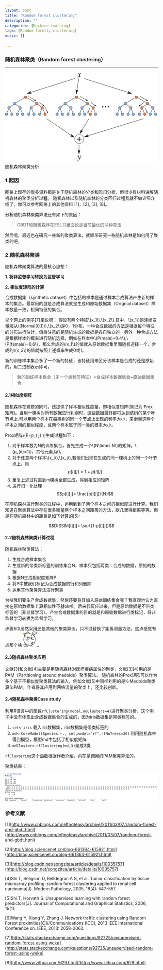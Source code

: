 ```yaml
---
layout: post
title: "Random forest clustering"
description: ""
categories: [Machine Learning]
tags: [Random forest, clustering]
music: []

---
```


### 随机森林聚类（Random forest clustering）

---
![image](/assets/images/2015-05-23-randforest.png)
随机森林聚类分析
<!-- more -->

### 1.起因
网络上现存的很多资料都是关于随机森林的分类和回归分析，但很少有材料讲解随机森林的聚类分析过程。
随机森林以及随机森林的分类回归过程我就不做详细介绍了，你可以参考网络上的其他资料 [1]，[2], [3], [8]。

分析随机森林聚类算法还有如下的原因：

>GBDT和随机森林在ESL书里面说是目前最优的两种算法

然后呢，最近也在研究一些新的聚类算法，就顺带研究一些随机森林是如何用了聚类的吧。


### 2.随机森林聚类

随机森林聚类算法的最核心思想：

**1. 将非监督学习转换为监督学习** 

**2. 相似度矩阵的计算**


合成数据集（synthetic dataset）中包括的样本是通过样本合成算法产生新的样本的集合。最常用的就是合成算法就是生成和原始数据集（Orignial dataset）样本数量一致，相同特征的集合。

举个网上的例子[7]来说吧：
假设有两个特征\\(x_1\\),\\(x_2\\).其中，\\(x_1\\)是连续变量服从\\(Normal(0,1)\\),\\(x_2\\)是0，1分布。一种合成数据的方法是根据每个特征的分布进行估计，值得注意的是随机生成的数据是各自独立的。另外一种合成方法是根据样本的概率进行随机选择，例如在样本中\\(P(male)=0.4\\),\\(P(female)=0.6\\)，那么合成的\\(x_1\\)的值就从原始数据集里面随机选择一个，合成的\\(x_2\\)的值就按照上述概率生成0或1。


新的训练样本集合多了一个新的特征，该特征用来区分该样本是合成的还是原始的，用二进制表示即可。
>新的训练样本集合（多一个类标签特征）=合成样本数据集合+原始数据集合

#### 2.1相似度矩阵

随机森林在建模的同时，还提供了样本相似性度量，即相似度矩阵(简记为 Prox 矩阵)。当用一棵树对所有数据进行判别时，这些数据最终都将达到该树的某个叶节点上.可以用两个样本在每棵树的同一个节点上出现的频率大小，来衡量这两个样本之间的相似程度，或两个样本属于同一类的概率大小。
 
Prox矩阵\\(P=p_{ij} \\)生成过程如下：

1. 对于样本数为N的训练集合，首先生成一个\\(N\times N\\)的矩阵，\\(p_{ii}=1\\)，其他元素为0。
2. 对于任意两个样本\\(x_i\\),\\(x_j\\),若他们出现在生成的同一棵树上的同一个叶节点上，则$$p[i][j]= 1+p[i][j]$$
3. 重复上述过程直到m棵树全部生成，得到相应的矩阵
4. 进行归一化处理$$p[i][j]= \frac{p[i][j]}{N}$$

在随机森林进行聚类的过程中，运用到到了两个样本之间的相似度进行计算。我们知道在聚类算法中存在很多衡量两个样本之间距离的方法，欧几里得距离等等。但是在随机森林中的距离是如下计算的[5]:

$$DISSIM[i][j]= \sqrt{1-p[i][j]}$$

#### 2.2随机森林聚类计算过程
随机森林聚类算法：

1. 生成合成样本集合
2. 生成新的带类新标签的训练集合N，样本只包括两类：合成的数据，原始的数据
3. 根据N生成相似度矩阵P
4. 将P中被我们标记为合成数据的行和列删除
5. 运用其他聚类算法进行聚类

为啥我们要生产合成数据集，然后还要将其加入原始训练集合呢？我直观地认为直接在原始数据集上算相似性不就ok啦。后来我反应过来，但是原始数据是不带类标签的（非监督学习）。产生合成数据集的目的就是和原始数据进行类标记，将非监督学习转换为监督学习。

步骤5中居然采用还是其他的聚类算法，只不过替换了距离测量方法，这点感觉有点那个啥<img src="/assets/smilies/30.gif" id="similey">。



#### 2.3随机森林聚类应用

文献[3]和文献[4]主要是用随机森林对医疗疾病属性的聚类，文献[3][4]用的是PAM（Partitioning around medoids）聚类算法。
随机森林的Prox矩阵可以作为多个基于不相似度聚类算法的输入，例如文献[5]中同样利用的是K-Medoids聚类算法PAM。作者将其应用到网络流量的聚类上，还比较创新。


#### 2.4随机森林聚类Case study

利用R语言中的函数`rfClustering(model,noClusters=4)`进行聚类分析，这个例子中没有体现出合成数据集合的生成的，因为iris数据集是带类标签的。

1. `set<-iris` 载入iris数据集，iris数据集是带类标签的
2. `md<-CoreModel(Species ~., set,model="rf",rfNoTrees=30)` 利用随机森林得到模型，模型md中包括了相似度矩阵
3. `mdCluster<-rfClustering(md,3)`聚成3类

`rfClustering`这个函数根据作者介绍，内在是调用的PAM聚类算法的。

聚类结果：

![image](/assets/images/2015-05-23rfresult.png)

### 参考文献


[1][http://www.cnblogs.com/leftnoteasy/archive/2011/03/07/random-forest-and-gbdt.html](http://www.cnblogs.com/leftnoteasy/archive/2011/03/07/random-forest-and-gbdt.html)


[2][http://blog.sciencenet.cn/blog-661364-615921.html](http://blog.sciencenet.cn/blog-661364-615921.html)

[3][http://blog.csdn.net/songzitea/article/details/10035757](http://blog.csdn.net/songzitea/article/details/10035757)

[4]Shi T, Seligson D, Belldegrun A S, et al. Tumor classification by tissue microarray profiling: random forest clustering applied to renal cell carcinoma[J]. Modern Pathology, 2005, 18(4): 547-557.

[5]Shi T, Horvath S. Unsupervised learning with random forest predictors[J]. Journal of Computational and Graphical Statistics, 2006, 15(1).

[6]Wang Y, Xiang Y, Zhang J. Network traffic clustering using Random Forest proximities[C]//Communications (ICC), 2013 IEEE International Conference on. IEEE, 2013: 2058-2062.

[7][http://stats.stackexchange.com/questions/92725/unsupervised-random-forest-using-weka](http://stats.stackexchange.com/questions/92725/unsupervised-random-forest-using-weka)

[8][http://www.zilhua.com/629.html](http://www.zilhua.com/629.html)
